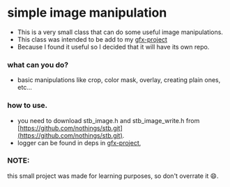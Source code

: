 # simple image manipulation
- This is a very small class that can do some useful image manipulations.
- This class was intended to be add to my [gfx-project](https://github.com/Mostafa-Khab/gfx-project.git)
- Because I found it useful so I decided that it will have its own repo.

### what can you do?
- basic manipulations like crop, color mask, overlay, creating plain ones, etc...

### how to use.
- you need to download stb_image.h and stb_image_write.h from [https://github.com/nothings/stb.git](https://github.com/nothings/stb.git).
- logger can be found in deps in [gfx-project](https://github.com/Mostafa-Khab/gfx-project.git), 

### NOTE:
this small project was made for learning purposes, so don't overrate it :smile:.
